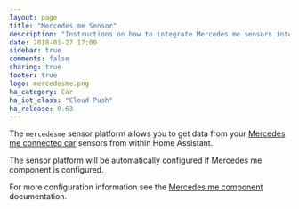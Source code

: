 ```yaml
---
layout: page
title: "Mercedes me Sensor"
description: "Instructions on how to integrate Mercedes me sensors into Home Assistant."
date: 2018-01-27 17:00
sidebar: true
comments: false
sharing: true
footer: true
logo: mercedesme.png
ha_category: Car
ha_iot_class: "Cloud Push"
ha_release: 0.63
---
```


The `mercedesme` sensor platform allows you to get data from your [Mercedes me connected car](https://www.mercedes-benz.com/en/mercedes-me/) sensors from within Home Assistant.
  
The sensor platform will be automatically configured if Mercedes me component is configured.

For more configuration information see the [Mercedes me component](/components/mercedesme/) documentation.
